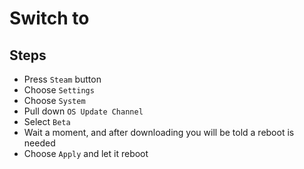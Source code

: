 # Switch to 

## Steps

- Press `Steam` button
- Choose `Settings`
- Choose `System`
- Pull down `OS Update Channel`
- Select `Beta`
- Wait a moment, and after downloading you will be told a reboot is needed
- Choose `Apply` and let it reboot
